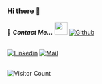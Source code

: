 ### Hi there 👋

📝 ***Contact Me...*** <img src="https://media.giphy.com/media/WUlplcMpOCEmTGBtBW/giphy.gif" width="30">  [![Github](https://img.shields.io/github/followers/EsraaAbdelgaber?label=Follow%20Me&style=social)](https://github.com/EsraaAGaber)
<br>
<br>

[![Linkedin](https://img.shields.io/badge/LinkedIn-EsraaAbdelgaber-blue?logo=Linkedin&logoColor=blue&labelColor=black)](https://www.linkedin.com/in/esraa-abdelgaber-0492b11b3)
[![Mail](https://img.shields.io/badge/Esraa_gaber-blue?logo=Gmail&logoColor=blue&labelColor=black)](55esrasgaber@gmail.com)
<br>
</br>


![Visitor Count](https://profile-counter.glitch.me/EsraaAGaber/count.svg)
